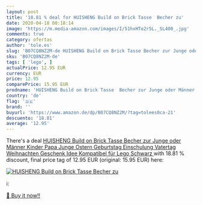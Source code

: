 ```yaml
---
layout: post
title: '18.81 % deal for HUISHENG Build on Brick Tasse  Becher zu'
date: 2020-04-18 00:18:14
image: 'https://m.media-amazon.com/images/I/51hxHTo2r5L._SL400_.jpg'
comments: true
category: ofertas
author: 'tole.es'
slug: 'B07CQ8NZ2M-de HUISHENG Build on Brick Tasse Becher zur Junge oder Männer...'
sku: 'B07CQ8NZ2M-de'
tags: [ 'lego', ]
actualPrice: 12.95 EUR
currency: EUR
price: 12.95
comparePrice: 15.95 EUR
prodname: 'HUISHENG Build on Brick Tasse  Becher zur Junge oder Männer Kinder Papa Junge  Ostern Geburtstag Einschulung Vatertag Weihnachten Geschenk Idee  Kompatibel für Lego  Schwarz '
country: 'de'
flag: '🇩🇪'
brand: ''
buyurl: 'https://www.amazon.de/dp/B07CQ8NZ2M/?tag=tolees0ca-21'
descuento: '18.81'
average: '12.95'
---
```


There's a deal [HUISHENG Build on Brick Tasse  Becher zur Junge oder Männer Kinder Papa Junge  Ostern Geburtstag Einschulung Vatertag Weihnachten Geschenk Idee  Kompatibel für Lego  Schwarz ](https://www.amazon.de/dp/B07CQ8NZ2M/?tag=tolees0ca-21)  with  18.81 % discount, final price tag of  12.95 EUR (original: 15.95 EUR) here:

[![HUISHENG Build on Brick Tasse  Becher zu](https://m.media-amazon.com/images/I/51hxHTo2r5L._SL400_.jpg)](https://www.amazon.de/dp/B07CQ8NZ2M/?tag=tolees0ca-21)

ℹ️:


[🛒 Buy it now!!](https://www.amazon.de/dp/B07CQ8NZ2M/?tag=tolees0ca-21)
